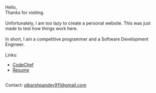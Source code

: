 Hello, <br/>
Thanks for visiting. <br/><br/>
Unfortunately, I am too lazy to create a personal website. This was just made to test how things work here.<br/><br/>
In short, I am a competitive programmer and a Software Development Engineer. <br/><br/>
Links: 
- [CodeChef](https://www.codechef.com/user/utkarsh911) <br/>
- [Resume](https://www.drive.google.com/drive/u/1/folders/1TgcfXjhetcO00Pp0Gl3-_TNZ30ZJ3R7s) <br/><br/>

Contact: utkarshpandey911@gmail.com
